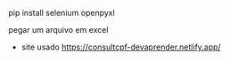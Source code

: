 pip install selenium openpyxl

pegar um arquivo em excel

* site usado
https://consultcpf-devaprender.netlify.app/